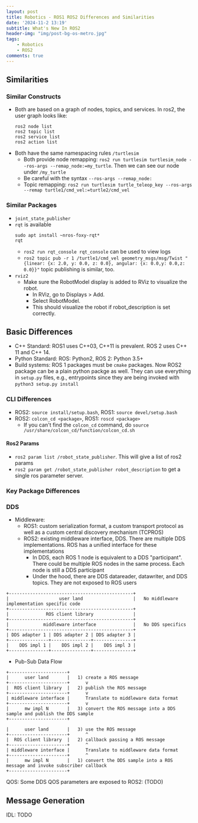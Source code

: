 ```yaml
---
layout: post
title: Robotics - ROS1 ROS2 Differences and Similarities
date: '2024-11-2 13:19'
subtitle: What's New In ROS2
header-img: "img/post-bg-os-metro.jpg"
tags:
    - Robotics
    - ROS2
comments: true
---
```


## Similarities

### Similar Constructs
- Both are based on a graph of nodes, topics, and services. In ros2, the user graph looks like:
    ```
    ros2 node list
    ros2 topic list
    ros2 service list
    ros2 action list
    ```
- Both have the same namespacing rules `/turtlesim`
    - Both provide node remapping: `ros2 run turtlesim turtlesim_node --ros-args --remap_node:=my_turtle`. Then we can see our node under `/my_turtle`
    - Be careful with the syntax `--ros-args --remap_node:`
    - Topic remapping: `ros2 run turtlesim turtle_teleop_key --ros-args --remap turtle1/cmd_vel:=turtle2/cmd_vel`

### Similar Packages

- `joint_state_publisher`
- `rqt` is available
    ```
    sudo apt install ~nros-foxy-rqt*
    rqt
    ```
    - `ros2 run rqt_console rqt_console` can be used to view logs
    - `ros2 topic pub -r 1 /turtle1/cmd_vel geometry_msgs/msg/Twist "{linear: {x: 2.0, y: 0.0, z: 0.0}, angular: {x: 0.0,y: 0.0,z: 0.0}}"` topic publishing is similar, too.
- `rviz2`
    - Make sure the RobotModel display is added to RViz to visualize the robot.
        - In RViz, go to Displays > Add.
        - Select RobotModel.
        - This should visualize the robot if robot_description is set correctly.


## Basic Differences

- C++ Standard: ROS1 uses C++03, C++11 is prevalent. ROS 2 uses C++ 11 and C++ 14.
- Python Standard: ROS: Python2, ROS 2: Python 3.5+
- Build systems: ROS 1 packages must be `cmake` packages. Now ROS2 package can be a plain python packge as well. They can use everything in `setup.py` files, e.g., entrypoints since they are being invoked with `python3 setup.py install`

### CLI Differences

- ROS2: `source install/setup.bash`, ROS1: `source devel/setup.bash`
- ROS2: `colcon_cd <package>`, ROS1: `roscd <package>`
    - If you can't find the `colcon_cd` command, do `source /usr/share/colcon_cd/function/colcon_cd.sh`

#### Ros2 Params

- `ros2 param list /robot_state_publisher`. This will give a list of ros2 params
- `ros2 param get /robot_state_publisher robot_description` to get a single ros parameter server.

### Key Package Differences


### DDS

- Middleware:
  - ROS1: custom serialization format, a custom transport protocol as well as a custom central discovery mechanism (TCPROS)
  - ROS2: existing middleware interface, DDS. There are multiple DDS implementations. ROS has a unified interface for these implementations
    - In DDS, each ROS 1 node is equivalent to a DDS "participant". There could be multiple ROS nodes in the same process. Each node is still a DDS participant
    - Under the hood, there are DDS datareader, datawriter, and DDS topics. They are not exposed to ROS users

```
+-----------------------------------------------+
|                   user land                   |   No middleware implementation specific code
+-----------------------------------------------+
|              ROS client library               |
+-----------------------------------------------+
|             middleware interface              |   No DDS specifics
+-----------------------------------------------+
| DDS adapter 1 | DDS adapter 2 | DDS adapter 3 |
+---------------+---------------+---------------+
|    DDS impl 1 |    DDS impl 2 |    DDS impl 3 |
+---------------+---------------+---------------+
```

- Pub-Sub Data Flow

```
+----------------------+
|      user land       |   1) create a ROS message
+----------------------+      v
|  ROS client library  |   2) publish the ROS message
+----------------------+      v
| middleware interface |      Translate to middleware data format
+----------------------+      v
|      mw impl N       |   3) convert the ROS message into a DDS sample and publish the DDS sample
+----------------------+
```

```
|      user land       |   3) use the ROS message
+----------------------+      ^
|  ROS client library  |   2) callback passing a ROS message
+----------------------+      ^
| middleware interface |      Translate to middleware data format
+----------------------+      ^
|      mw impl N       |   1) convert the DDS sample into a ROS message and invoke subscriber callback
+----------------------+
```

QOS: Some DDS QOS parameters are exposed to ROS2: (TODO)

## Message Generation

IDL: TODO
